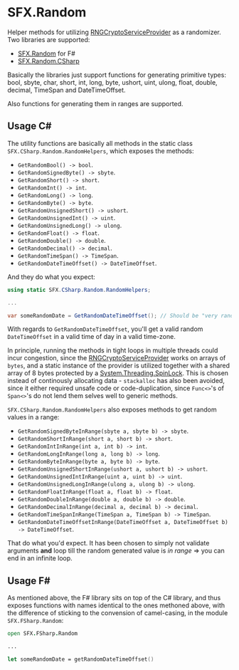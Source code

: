 # SFX.Random
Helper methods for utilizing [RNGCryptoServiceProvider](https://referencesource.microsoft.com/#mscorlib/system/security/cryptography/rngcryptoserviceprovider.cs,d525bf7d9ca1d38a) as a randomizer. Two libraries are supported:

* [SFX.Random](https://www.nuget.org/packages/SFX.Random/) for F#
* [SFX.Random.CSharp](https://www.nuget.org/packages/SFX.Random.CSharp/)

Basically the libraries just support functions for generating primitive types: bool, sbyte, char, short, int,
long, byte, ushort, uint, ulong, float, double, decimal, TimeSpan and DateTimeOffset.

Also functions for generating them in ranges are supported.

## Usage C#

The utility functions are basically all methods in the static class ```SFX.CSharp.Random.RandomHelpers```, which exposes the methods:

* ```GetRandomBool() -> bool```.
* ```GetRandomSignedByte() -> sbyte```.
* ```GetRandomShort() -> short```.
* ```GetRandomInt() -> int```.
* ```GetRandomLong() -> long```.
* ```GetRandomByte() -> byte```.
* ```GetRandomUnsignedShort() -> ushort```.
* ```GetRandomUnsignedInt() -> uint```.
* ```GetRandomUnsignedLong() -> ulong```.
* ```GetRandomFloat() -> float```.
* ```GetRandomDouble() -> double```.
* ```GetRandomDecimal() -> decimal```.
* ```GetRandomTimeSpan() -> TimeSpan```.
* ```GetRandomDateTimeOffset() -> DateTimeOffset```.

And they do what you expect:

``` csharp
using static SFX.CSharp.Random.RandomHelpers;

...

var someRandomDate = GetRandomDateTimeOffset(); // Should be "very random"
```

With regards to ```GetRandomDateTimeOffset```, you'll get a valid random ```DateTimeOffset``` in a valid time of day in a valid time-zone. 

In principle, running the methods in tight loops in multiple threads could incur congestion, since the [RNGCryptoServiceProvider](https://referencesource.microsoft.com/#mscorlib/system/security/cryptography/rngcryptoserviceprovider.cs,d525bf7d9ca1d38a) works on arrays of ```bytes```, and a static instance of the provider is utilized together with a shared 
array of 8 bytes protected by a [System.Threading.SpinLock](https://docs.microsoft.com/en-us/dotnet/api/system.threading.spinlock?view=netframework-4.8). This is chosen instead of continously allocating data - ```stackalloc``` has also been avoided, since it either required unsafe code or code-duplication, since ```Func<>```'s of ```Span<>```'s do not lend them selves well to generic methods.

```SFX.CSharp.Random.RandomHelpers``` also exposes methods to get random values in a range:

* ```GetRandomSignedByteInRange(sbyte a, sbyte b) -> sbyte```.
* ```GetRandomShortInRange(short a, short b) -> short```.
* ```GetRandomIntInRange(int a, int b) -> int```.
* ```GetRandomLongInRange(long a, long b) -> long```.
* ```GetRandomByteInRange(byte a, byte b) -> byte```.
* ```GetRandomUnsignedShortInRange(ushort a, ushort b) -> ushort```.
* ```GetRandomUnsignedIntInRange(uint a, uint b) -> uint```.
* ```GetRandomUnsignedLongInRange(ulong a, ulong b) -> ulong```.
* ```GetRandomFloatInRange(float a, float b) -> float```.
* ```GetRandomDoubleInRange(double a, double b) -> double```.
* ```GetRandomDecimalInRange(decimal a, decimal b) -> decimal```.
* ```GetRandomTimeSpanInRange(TimeSpan a, TimeSpan b) -> TimeSpan```.
* ```GetRandomDateTimeOffsetInRange(DateTimeOffset a, DateTimeOffset b) -> DateTimeOffset```.

That do what you'd expect. It has been chosen to simply not validate arguments **and** loop till the random generated value is *in range* => you can end in an infinite loop.

## Usage F#

As mentioned above, the F# library sits on top of the C# library, and thus exposes functions with names identical to the ones methoned above, with the difference of sticking to the convension of camel-casing, in the module ```SFX.FSharp.Random```:

``` fsharp
open SFX.FSharp.Random

...

let someRandomDate = getRandomDateTimeOffset()
```
